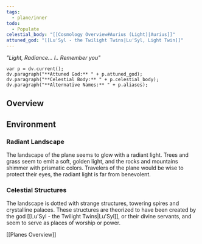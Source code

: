 ```yaml
---
tags:
  - plane/inner
todo:
  - Populate
celestial_body: "[[Cosmology Overview#Aurius (Light)|Aurius]]"
attuned_god: "[[Lu'Syl - the Twilight Twins|Lu'Syl, Light Twin]]"
---
```

*"Light, Radiance... I.. Remember you"*
```dataviewjs
var p = dv.current();
dv.paragraph("**Attuned God:** " + p.attuned_god);
dv.paragraph("**Celestial Body:** " + p.celestial_body);
dv.paragraph("**Alternative Names:** " + p.aliases);
```
## Overview
## Environment
### Radiant Landscape
The landscape of the plane seems to glow with a radiant light. Trees and grass seem to emit a soft, golden light, and the rocks and mountains shimmer with prismatic colors. Travelers of the plane would be wise to protect their eyes, the radiant light is far from benevolent.
### Celestial Structures
The landscape is dotted with strange structures, towering spires and crystalline palaces. These structures are theorized to have been created by the god [[Lu'Syl - the Twilight Twins|Lu'Syl]], or their divine servants, and seem to serve as places of worship or power.

[[Planes Overview]]